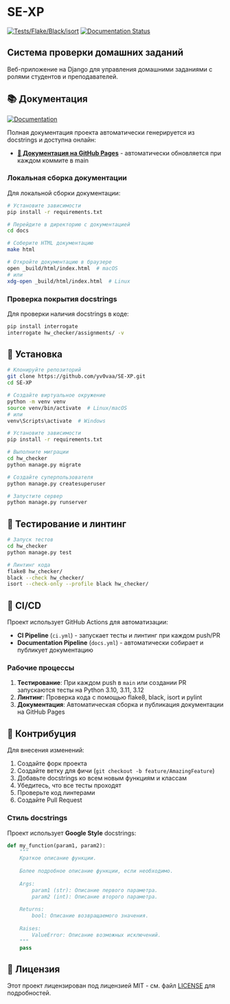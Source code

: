 # SE-XP

[![Tests/Flake/Black/isort](https://github.com/yv0vaa/SE-XP/actions/workflows/ci.yml/badge.svg?branch=main)](https://github.com/yv0vaa/SE-XP/actions/workflows/ci.yml)
[![Documentation Status](https://github.com/yv0vaa/SE-XP/actions/workflows/docs.yml/badge.svg?branch=main)](https://github.com/yv0vaa/SE-XP/actions/workflows/docs.yml)

## Система проверки домашних заданий

Веб-приложение на Django для управления домашними заданиями с ролями студентов и преподавателей.

## 📚 Документация

[![Documentation](https://img.shields.io/badge/docs-GitHub%20Pages-blue?style=flat-square&logo=github)](https://yv0vaa.github.io/SE-XP/)

Полная документация проекта автоматически генерируется из docstrings и доступна онлайн:

- **[📖 Документация на GitHub Pages](https://yv0vaa.github.io/SE-XP/)** - автоматически обновляется при каждом коммите в main

### Локальная сборка документации

Для локальной сборки документации:

```bash
# Установите зависимости
pip install -r requirements.txt

# Перейдите в директорию с документацией
cd docs

# Соберите HTML документацию
make html

# Откройте документацию в браузере
open _build/html/index.html  # macOS
# или
xdg-open _build/html/index.html  # Linux
```

### Проверка покрытия docstrings

Для проверки наличия docstrings в коде:

```bash
pip install interrogate
interrogate hw_checker/assignments/ -v
```

## 🚀 Установка

```bash
# Клонируйте репозиторий
git clone https://github.com/yv0vaa/SE-XP.git
cd SE-XP

# Создайте виртуальное окружение
python -m venv venv
source venv/bin/activate  # Linux/macOS
# или
venv\Scripts\activate  # Windows

# Установите зависимости
pip install -r requirements.txt

# Выполните миграции
cd hw_checker
python manage.py migrate

# Создайте суперпользователя
python manage.py createsuperuser

# Запустите сервер
python manage.py runserver
```

## 🧪 Тестирование и линтинг

```bash
# Запуск тестов
cd hw_checker
python manage.py test

# Линтинг кода
flake8 hw_checker/
black --check hw_checker/
isort --check-only --profile black hw_checker/
```

## 📖 CI/CD

Проект использует GitHub Actions для автоматизации:

- **CI Pipeline** (`ci.yml`) - запускает тесты и линтинг при каждом push/PR
- **Documentation Pipeline** (`docs.yml`) - автоматически собирает и публикует документацию

### Рабочие процессы

1. **Тестирование**: При каждом push в `main` или создании PR запускаются тесты на Python 3.10, 3.11, 3.12
2. **Линтинг**: Проверка кода с помощью flake8, black, isort и pylint
3. **Документация**: Автоматическая сборка и публикация документации на GitHub Pages

## 🤝 Контрибуция

Для внесения изменений:

1. Создайте форк проекта
2. Создайте ветку для фичи (`git checkout -b feature/AmazingFeature`)
3. Добавьте docstrings ко всем новым функциям и классам
4. Убедитесь, что все тесты проходят
5. Проверьте код линтерами
6. Создайте Pull Request

### Стиль docstrings

Проект использует **Google Style** docstrings:

```python
def my_function(param1, param2):
    """
    Краткое описание функции.
    
    Более подробное описание функции, если необходимо.
    
    Args:
        param1 (str): Описание первого параметра.
        param2 (int): Описание второго параметра.
        
    Returns:
        bool: Описание возвращаемого значения.
        
    Raises:
        ValueError: Описание возможных исключений.
    """
    pass
```

## 📄 Лицензия

Этот проект лицензирован под лицензией MIT - см. файл [LICENSE](LICENSE) для подробностей.
